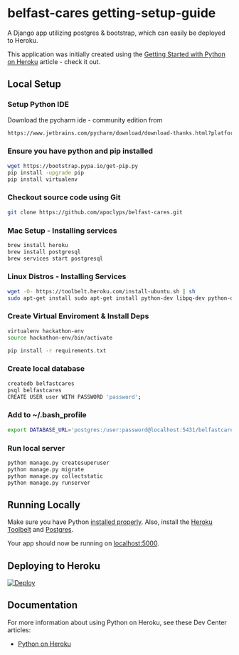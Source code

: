 # belfast-cares getting-setup-guide

A Django app utilizing postgres & bootstrap, which can easily be deployed to Heroku.

This application was initially created using the [Getting Started with Python on Heroku](https://devcenter.heroku.com/articles/getting-started-with-python) article - check it out.

## Local Setup

### Setup Python IDE
Download the pycharm ide - community edition from
```sh 
https://www.jetbrains.com/pycharm/download/download-thanks.html?platform=windows&code=PCC
```

### Ensure you have python and pip installed
```sh
wget https://bootstrap.pypa.io/get-pip.py
pip install -upgrade pip
pip install virtualenv
```

### Checkout source code using Git
```sh
git clone https://github.com/apoclyps/belfast-cares.git
```

### Mac Setup - Installing services
```sh
brew install heroku
brew install postgresql
brew services start postgresql
```

### Linux Distros - Installing Services
```sh
wget -O- https://toolbelt.heroku.com/install-ubuntu.sh | sh
sudo apt-get install sudo apt-get install python-dev libpq-dev python-dev
```

### Create Virtual Enviroment & Install Deps
```sh
virtualenv hackathon-env
source hackathon-env/bin/activate

pip install -r requirements.txt
```

### Create local database
```sh
createdb belfastcares
psql belfastcares
CREATE USER user WITH PASSWORD 'password';
```

### Add to ~/.bash_profile
```sh
export DATABASE_URL='postgres:/user:password@localhost:5431/belfastcares'
```

### Run local server
```sh
python manage.py createsuperuser
python manage.py migrate
python manage.py collectstatic
python manage.py runserver
```

## Running Locally

Make sure you have Python [installed properly](http://install.python-guide.org).  Also, install the [Heroku Toolbelt](https://toolbelt.heroku.com/) and [Postgres](https://devcenter.heroku.com/articles/heroku-postgresql#local-setup).

Your app should now be running on [localhost:5000](http://localhost:5000/).

## Deploying to Heroku

[![Deploy](https://www.herokucdn.com/deploy/button.png)](https://heroku.com/deploy)

## Documentation

For more information about using Python on Heroku, see these Dev Center articles:

- [Python on Heroku](https://devcenter.heroku.com/categories/python)
